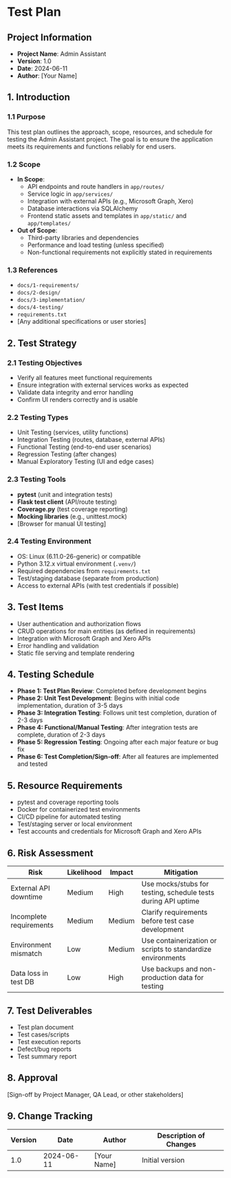 # Test Plan

## Project Information
- **Project Name**: Admin Assistant
- **Version**: 1.0
- **Date**: 2024-06-11
- **Author**: [Your Name]

## 1. Introduction
### 1.1 Purpose
This test plan outlines the approach, scope, resources, and schedule for testing the Admin Assistant project. The goal is to ensure the application meets its requirements and functions reliably for end users.

### 1.2 Scope
- **In Scope**:  
  - API endpoints and route handlers in `app/routes/`
  - Service logic in `app/services/`
  - Integration with external APIs (e.g., Microsoft Graph, Xero)
  - Database interactions via SQLAlchemy
  - Frontend static assets and templates in `app/static/` and `app/templates/`
- **Out of Scope**:  
  - Third-party libraries and dependencies
  - Performance and load testing (unless specified)
  - Non-functional requirements not explicitly stated in requirements

### 1.3 References
- `docs/1-requirements/`
- `docs/2-design/`
- `docs/3-implementation/`
- `docs/4-testing/`
- `requirements.txt`
- [Any additional specifications or user stories]

## 2. Test Strategy
### 2.1 Testing Objectives
- Verify all features meet functional requirements
- Ensure integration with external services works as expected
- Validate data integrity and error handling
- Confirm UI renders correctly and is usable

### 2.2 Testing Types
- Unit Testing (services, utility functions)
- Integration Testing (routes, database, external APIs)
- Functional Testing (end-to-end user scenarios)
- Regression Testing (after changes)
- Manual Exploratory Testing (UI and edge cases)

### 2.3 Testing Tools
- **pytest** (unit and integration tests)
- **Flask test client** (API/route testing)
- **Coverage.py** (test coverage reporting)
- **Mocking libraries** (e.g., unittest.mock)
- [Browser for manual UI testing]

### 2.4 Testing Environment
- OS: Linux (6.11.0-26-generic) or compatible
- Python 3.12.x virtual environment (`.venv/`)
- Required dependencies from `requirements.txt`
- Test/staging database (separate from production)
- Access to external APIs (with test credentials if possible)

## 3. Test Items
- User authentication and authorization flows
- CRUD operations for main entities (as defined in requirements)
- Integration with Microsoft Graph and Xero APIs
- Error handling and validation
- Static file serving and template rendering

## 4. Testing Schedule
- **Phase 1: Test Plan Review**: Completed before development begins
- **Phase 2: Unit Test Development**: Begins with initial code implementation, duration of 3-5 days
- **Phase 3: Integration Testing**: Follows unit test completion, duration of 2-3 days
- **Phase 4: Functional/Manual Testing**: After integration tests are complete, duration of 2-3 days
- **Phase 5: Regression Testing**: Ongoing after each major feature or bug fix
- **Phase 6: Test Completion/Sign-off**: After all features are implemented and tested

## 5. Resource Requirements
- pytest and coverage reporting tools
- Docker for containerized test environments
- CI/CD pipeline for automated testing
- Test/staging server or local environment
- Test accounts and credentials for Microsoft Graph and Xero APIs

## 6. Risk Assessment
| Risk | Likelihood | Impact | Mitigation |
|------|------------|--------|------------|
| External API downtime | Medium | High | Use mocks/stubs for testing, schedule tests during API uptime |
| Incomplete requirements | Medium | Medium | Clarify requirements before test case development |
| Environment mismatch | Low | Medium | Use containerization or scripts to standardize environments |
| Data loss in test DB | Low | High | Use backups and non-production data for testing |

## 7. Test Deliverables
- Test plan document
- Test cases/scripts
- Test execution reports
- Defect/bug reports
- Test summary report

## 8. Approval
[Sign-off by Project Manager, QA Lead, or other stakeholders]

## 9. Change Tracking

| Version | Date | Author | Description of Changes |
|---------|------|--------|------------------------|
| 1.0 | 2024-06-11 | [Your Name] | Initial version | 